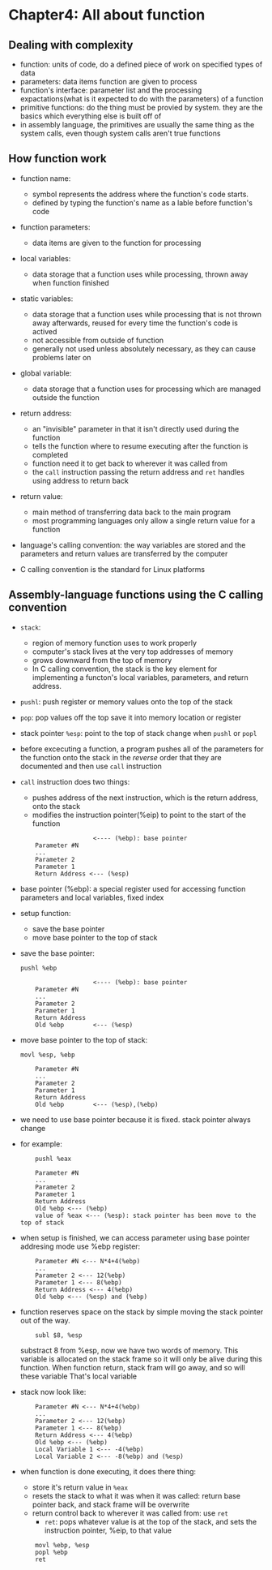 # Chapter4: All about function

## Dealing with complexity
- function: units of code, do a defined piece of work on specified types of data
- parameters: data items function are given to process
- function's interface: parameter list and the processing expactations(what
  is it expected to do with the parameters) of a function 
- primitive functions: do the thing must be provied by system. they are the
  basics which everything else is built off of
- in assembly language, the primitives are usually the same thing as the system
  calls, even though system calls aren't true functions

## How function work
- function name: 
    - symbol represents the address where the function's code starts.  
    - defined by typing the function's name as a lable before function's code
- function parameters:
    - data items are given to the function for processing  
- local variables:
    - data storage that a function uses while processing, thrown away when function finished
- static variables:
    - data storage that a function uses while processing that is not thrown
      away afterwards, reused for every time the function's code is actived
    - not accessible from outside of function 
    - generally not used unless absolutely necessary, as they can cause problems later on
- global variable:
    - data storage that a function uses for processing which are managed outside the function 
- return address:
    - an "invisible" parameter in that it isn't directly used during the function  
    - tells the function where to resume executing after the function is completed
    - function need it to get back to wherever it was called from
    - the `call` instruction passing the return address and `ret` handles using address to return back
- return value:
    - main method of transferring data back to the main program
    - most programming languages only allow a single return value for a function 
     
- language's calling convention: the way variables are stored and the
  parameters and return values are transferred by the computer
- C calling convention is the standard for Linux platforms
 
## Assembly-language functions using the C calling convention
- `stack`: 
    - region of memory function uses to work properly
    - computer's stack lives at the very top addresses of memory
    - grows downward from the top of memory
    - In C calling convention, the stack is the key element for implementing a
      functon's local variables, parameters, and return address.
 
- `pushl`: push register or memory values onto the top of the stack 
- `pop`: pop values off the top save it into memory location or register
- stack pointer `%esp`: point to the top of stack change when `pushl` or `popl`
 

- before excecuting a function, a program pushes all of the parameters for the
  function onto the stack in the *reverse* order that they are documented and then use `call` instruction
- `call` instruction does two things: 
    - pushes address of the next instruction, which is the return address, onto the stack
    - modifies the instruction pointer(%eip) to point to the start of the function 
    ```
                        <---- (%ebp): base pointer
        Parameter #N
        ...
        Parameter 2
        Parameter 1
        Return Address <--- (%esp)
    ```

- base pointer (%ebp): a special register used for accessing function parameters and local variables, fixed index
 
- setup function:
    - save the base pointer
    - move base pointer to the top of stack

- save the base pointer:
    ```
    pushl %ebp
    ```
    ```
                        <---- (%ebp): base pointer
        Parameter #N
        ...
        Parameter 2
        Parameter 1
        Return Address 
        Old %ebp        <--- (%esp)
    ```

- move base pointer to the top of stack:
    ```
    movl %esp, %ebp
    ```
    ```
        Parameter #N
        ...
        Parameter 2
        Parameter 1
        Return Address 
        Old %ebp        <--- (%esp),(%ebp)
    ```

- we need to use base pointer because it is fixed. stack pointer always change
- for example: 
 
    ```
        pushl %eax
    ```
    ```
        Parameter #N
        ...
        Parameter 2
        Parameter 1
        Return Address 
        Old %ebp <--- (%ebp)
        value of %eax <--- (%esp): stack pointer has been move to the top of stack 
    ```

- when setup is finished, we can access parameter using base pointer addresing mode use %ebp register:
    ```
        Parameter #N <--- N*4+4(%ebp)
        ...
        Parameter 2 <--- 12(%ebp)
        Parameter 1 <--- 8(%ebp)
        Return Address <--- 4(%ebp)
        Old %ebp <--- (%esp) and (%ebp)
    ```

- function reserves space on the stack by simple moving the stack pointer out of the way.
    ```
        subl $8, %esp
    ```
    substract 8 from %esp, now we have two words of memory. This variable is
    allocated on the stack frame so it will only be alive during this function.
    When function return, stack fram will go away, and so will these variable
    That's local variable
- stack now look like:
    ```
        Parameter #N <--- N*4+4(%ebp)
        ...
        Parameter 2 <--- 12(%ebp)
        Parameter 1 <--- 8(%ebp)
        Return Address <--- 4(%ebp)
        Old %ebp <--- (%ebp)
        Local Variable 1 <--- -4(%ebp)
        Local Variable 2 <--- -8(%ebp) and (%esp)
    ```


- when function is done executing, it does there thing:
    - store it's return value in `%eax` 
    - resets the stack to what it was when it was called: return base pointer
      back, and stack frame will be overwrite
    - return control back to wherever it was called from: use `ret`
        - `ret`: pops whatever value is at the top of the stack, and sets the instruction pointer, %eip, to that value
    ```
        movl %ebp, %esp
        popl %ebp
        ret
    ```

